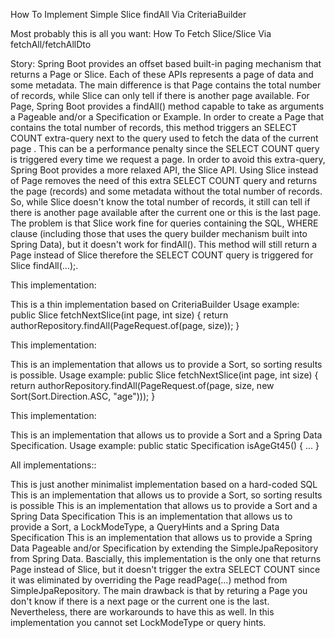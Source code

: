 How To Implement Simple Slice<T> findAll Via CriteriaBuilder

Most probably this is all you want: How To Fetch Slice<entity>/Slice<dto> Via fetchAll/fetchAllDto

Story: Spring Boot provides an offset based built-in paging mechanism that returns a Page or Slice. Each of these APIs represents a page of data and some metadata. The main difference is that Page contains the total number of records, while Slice can only tell if there is another page available. For Page, Spring Boot provides a findAll() method capable to take as arguments a Pageable and/or a Specification or Example. In order to create a Page that contains the total number of records, this method triggers an SELECT COUNT extra-query next to the query used to fetch the data of the current page . This can be a performance penalty since the SELECT COUNT query is triggered every time we request a page. In order to avoid this extra-query, Spring Boot provides a more relaxed API, the Slice API. Using Slice instead of Page removes the need of this extra SELECT COUNT query and returns the page (records) and some metadata without the total number of records. So, while Slice doesn't know the total number of records, it still can tell if there is another page available after the current one or this is the last page. The problem is that Slice work fine for queries containing the SQL, WHERE clause (including those that uses the query builder mechanism built into Spring Data), but it doesn't work for findAll(). This method will still return a Page instead of Slice therefore the SELECT COUNT query is triggered for Slice<T> findAll(...);.

This implementation:

This is a thin implementation based on CriteriaBuilder
Usage example:
public Slice<Author> fetchNextSlice(int page, int size) {
return authorRepository.findAll(PageRequest.of(page, size));
}

This implementation:

This is an implementation that allows us to provide a Sort, so sorting results is possible.
Usage example:
public Slice<Author> fetchNextSlice(int page, int size) {
return authorRepository.findAll(PageRequest.of(page, size, new Sort(Sort.Direction.ASC, "age")));
}

This implementation:

This is an implementation that allows us to provide a Sort and a Spring Data Specification.
Usage example:
public static Specification<Author> isAgeGt45() {
...
}

All implementations::

This is just another minimalist implementation based on a hard-coded SQL
This is an implementation that allows us to provide a Sort, so sorting results is possible
This is an implementation that allows us to provide a Sort and a Spring Data Specification
This is an implementation that allows us to provide a Sort, a LockModeType, a QueryHints and a Spring Data Specification
This is an implementation that allows us to provide a Spring Data Pageable and/or Specification by extending the SimpleJpaRepository from Spring Data. Bascially, this implementation is the only one that returns Page<T> instead of Slice<T>, but it doesn't trigger the extra SELECT COUNT since it was eliminated by overriding the Page<T> readPage(...) method from SimpleJpaRepository. The main drawback is that by returing a Page<T> you don't know if there is a next page or the current one is the last. Nevertheless, there are workarounds to have this as well. In this implementation you cannot set LockModeType or query hints.